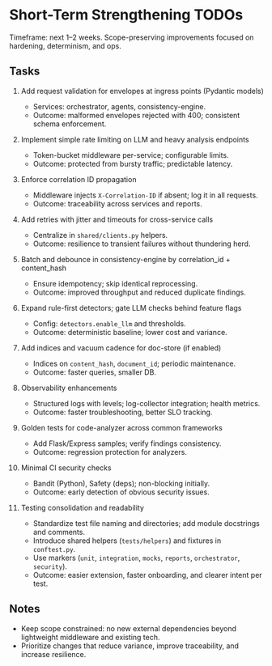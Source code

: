 # Short-Term Strengthening TODOs

Timeframe: next 1–2 weeks. Scope-preserving improvements focused on hardening, determinism, and ops.

## Tasks

1. Add request validation for envelopes at ingress points (Pydantic models)
   - Services: orchestrator, agents, consistency-engine.
   - Outcome: malformed envelopes rejected with 400; consistent schema enforcement.

2. Implement simple rate limiting on LLM and heavy analysis endpoints
   - Token-bucket middleware per-service; configurable limits.
   - Outcome: protected from bursty traffic; predictable latency.

3. Enforce correlation ID propagation
   - Middleware injects `X-Correlation-ID` if absent; log it in all requests.
   - Outcome: traceability across services and reports.

4. Add retries with jitter and timeouts for cross-service calls
   - Centralize in `shared/clients.py` helpers.
   - Outcome: resilience to transient failures without thundering herd.

5. Batch and debounce in consistency-engine by correlation_id + content_hash
   - Ensure idempotency; skip identical reprocessing.
   - Outcome: improved throughput and reduced duplicate findings.

6. Expand rule-first detectors; gate LLM checks behind feature flags
   - Config: `detectors.enable_llm` and thresholds.
   - Outcome: deterministic baseline; lower cost and variance.

7. Add indices and vacuum cadence for doc-store (if enabled)
   - Indices on `content_hash`, `document_id`; periodic maintenance.
   - Outcome: faster queries, smaller DB.

8. Observability enhancements
   - Structured logs with levels; log-collector integration; health metrics.
   - Outcome: faster troubleshooting, better SLO tracking.

9. Golden tests for code-analyzer across common frameworks
   - Add Flask/Express samples; verify findings consistency.
   - Outcome: regression protection for analyzers.

10. Minimal CI security checks
    - Bandit (Python), Safety (deps); non-blocking initially.
    - Outcome: early detection of obvious security issues.

11. Testing consolidation and readability
    - Standardize test file naming and directories; add module docstrings and comments.
    - Introduce shared helpers (`tests/helpers`) and fixtures in `conftest.py`.
    - Use markers (`unit`, `integration`, `mocks`, `reports`, `orchestrator`, `security`).
    - Outcome: easier extension, faster onboarding, and clearer intent per test.

## Notes

- Keep scope constrained: no new external dependencies beyond lightweight middleware and existing tech.
- Prioritize changes that reduce variance, improve traceability, and increase resilience.


